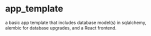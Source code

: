 # app_template

a basic app template that includes database model(s) in sqlalchemy, alembic for database upgrades, and a React frontend.
